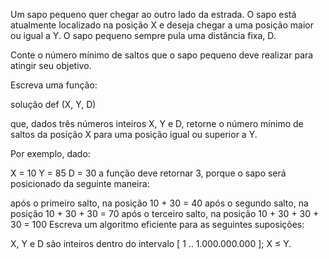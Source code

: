 Um sapo pequeno quer chegar ao outro lado da estrada. O sapo está atualmente localizado na posição X e deseja chegar a uma posição maior ou igual a Y. O sapo pequeno sempre pula uma distância fixa, D.

Conte o número mínimo de saltos que o sapo pequeno deve realizar para atingir seu objetivo.

Escreva uma função:

solução def (X, Y, D)

que, dados três números inteiros X, Y e D, retorne o número mínimo de saltos da posição X para uma posição igual ou superior a Y.

Por exemplo, dado:

  X = 10
  Y = 85
  D = 30
a função deve retornar 3, porque o sapo será posicionado da seguinte maneira:

após o primeiro salto, na posição 10 + 30 = 40
após o segundo salto, na posição 10 + 30 + 30 = 70
após o terceiro salto, na posição 10 + 30 + 30 + 30 = 100
Escreva um algoritmo eficiente para as seguintes suposições:

X, Y e D são inteiros dentro do intervalo [ 1 .. 1.000.000.000 ];
X ≤ Y.